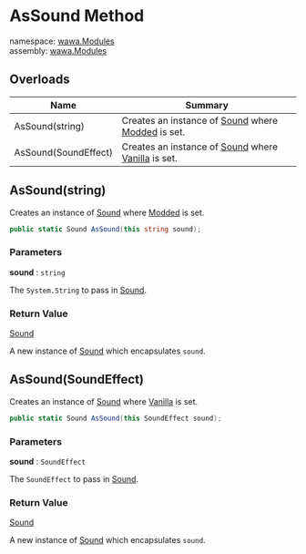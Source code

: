# AsSound Method

namespace: [wawa\.Modules](../../wawa.Modules.md)<br />
assembly: [wawa\.Modules](../../../wawa.Modules.md)



## Overloads

| Name | Summary |
|------|---------|
| AsSound\(string\) | Creates an instance of [Sound](../../../wawa.Modules/wawa.Modules/Sound.md) where [Modded](../../../wawa.Modules/wawa.Modules/Sound/Modded.md) is set\. |
| AsSound\(SoundEffect\) | Creates an instance of [Sound](../../../wawa.Modules/wawa.Modules/Sound.md) where [Vanilla](../../../wawa.Modules/wawa.Modules/Sound/Vanilla.md) is set\. |

## AsSound\(string\)

Creates an instance of [Sound](../../../wawa.Modules/wawa.Modules/Sound.md) where [Modded](../../../wawa.Modules/wawa.Modules/Sound/Modded.md) is set\.

```csharp
public static Sound AsSound(this string sound);
```

### Parameters

__sound__ : `string`

The `System.String` to pass in [Sound](../../../wawa.Modules/wawa.Modules/Sound.md)\.

### Return Value

[Sound](../../../wawa.Modules/wawa.Modules/Sound.md)

A new instance of [Sound](../../../wawa.Modules/wawa.Modules/Sound.md) which encapsulates `sound`\.

## AsSound\(SoundEffect\)

Creates an instance of [Sound](../../../wawa.Modules/wawa.Modules/Sound.md) where [Vanilla](../../../wawa.Modules/wawa.Modules/Sound/Vanilla.md) is set\.

```csharp
public static Sound AsSound(this SoundEffect sound);
```

### Parameters

__sound__ : `SoundEffect`

The `SoundEffect` to pass in [Sound](../../../wawa.Modules/wawa.Modules/Sound.md)\.

### Return Value

[Sound](../../../wawa.Modules/wawa.Modules/Sound.md)

A new instance of [Sound](../../../wawa.Modules/wawa.Modules/Sound.md) which encapsulates `sound`\.


